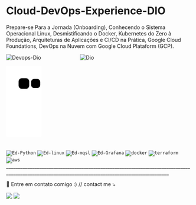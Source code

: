 # Cloud-DevOps-Experience-DIO

Prepare-se Para a Jornada (Onboarding),
Conhecendo o Sistema Operacional Linux,
Desmistificando o Docker,
Kubernetes do Zero à Produção,
Arquiteturas de Aplicações e CI/CD na Prática,
Google Cloud Foundations,
DevOps na Nuvem com Google Cloud Plataform (GCP).


<img src="https://user-images.githubusercontent.com/91704169/191581430-1fa4aa30-61f4-444d-a0b9-ef42fbe746de.png" min-width="200px" max-width="200px" width="200
px" align="left" alt="Devops-Dio">

<img src="https://user-images.githubusercontent.com/91704169/191858832-7f7a44fa-6f38-4ae9-871c-d9fccc8ab5f8.png" min-width="600px" max-width="600px" width="600
px" align="rigth" alt="Dio">

 </div>
  
![Snake animation](https://github.com/rafaballerini/rafaballerini/blob/output/github-contribution-grid-snake.svg)

</div>
<div style="display: inline_block"><br/>
	<code><img alt="Ed-Python" height="50" width="40" src="https://cdn.jsdelivr.net/gh/devicons/devicon/icons/python/python-original.svg" /></code>
	<code><img alt="Ed-linux" height="50" width="40" src="https://cdn.jsdelivr.net/gh/devicons/devicon/icons/linux/linux-original.svg" /></code>
	<code><img alt="Ed-mqsl" height="50" width="40" src="https://cdn.jsdelivr.net/gh/devicons/devicon/icons/mysql/mysql-original.svg" /></code>
	<code><img alt="Ed-Grafana" height="50" width="40" src="https://cdn.jsdelivr.net/gh/devicons/devicon/icons/grafana/grafana-original-wordmark.svg" /></code>
	<code><img alt="docker" height="50" width="40" src="https://cdn.jsdelivr.net/gh/devicons/devicon/icons/docker/docker-original-wordmark.svg" /></code>
	<code><img alt="terraform" height="45" width="40" src="https://user-images.githubusercontent.com/91704169/190546385-e769a76d-f66b-4a68-aae8-2b4a159284be.png" /></code>
	<code><img alt="aws" height="50" width="40" src="https://user-images.githubusercontent.com/91704169/191869412-616913e8-d2e7-49dd-b9f3-78dea6c513f5.png" /></code>


</div>
___________________________________________________________________________________________________________________________________________________


💌 Entre em contato comigo :) // contact me ⤵
</p>

<p align="left">
  <a href="mailto:brunosantosc1@gmail.com" alt="Gmail">
  <img src="https://img.shields.io/badge/-Gmail-FF0000?style=flat-square&labelColor=FF0000&logo=gmail&logoColor=white&link=LINK-DO-SEU-EMAIL" /></a>
  <a href="https://www.linkedin.com/in/brunosantos88" alt="Linkedin">
  <img src="https://img.shields.io/badge/-Linkedin-0e76a8?style=flat-square&logo=Linkedin&logoColor=white&link=LINK-DO-SEU-LINKEDIN" /></a> 
  
  
